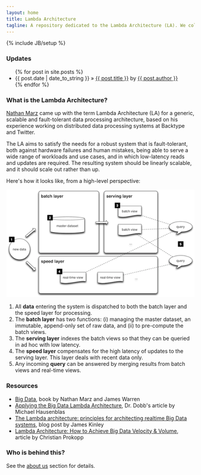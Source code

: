 ```yaml
---
layout: home
title: Lambda Architecture
tagline: A repository dedicated to the Lambda Architecture (LA). We collect and publish examples and good practices around the LA.
---
```

{% include JB/setup %}


### Updates

<ul class="posts">
  {% for post in site.posts %}
    <li><span>{{ post.date | date_to_string }}</span> &raquo; <a href="{{ BASE_PATH }}{{ post.url }}">{{ post.title }}</a> by <a href="http://twitter.com/{{ post.author_twitter }}">{{ post.author }}</a></li>
  {% endfor %}
</ul>

### What is the Lambda Architecture?

[Nathan Marz](https://twitter.com/nathanmarz) came up with the term
Lambda Architecture (LA) for a generic, scalable and fault-tolerant data
processing architecture, based on his experience working on distributed data
processing systems at Backtype and Twitter.

The LA aims to satisfy the needs for a robust system that is fault-tolerant,
both against hardware failures and human mistakes, being able to serve a wide 
range of workloads and use cases, and in which low-latency reads and updates are 
required. The resulting system should be linearly scalable, and it should scale out 
rather than up. 

Here's how it looks like, from a high-level perspective:

![LA overview](img/la-overview_small.png "LA overview")


1. All **data** entering the system is dispatched to both the batch layer and the speed layer for processing.
1. The **batch layer** has two functions: (i) managing the master dataset, an immutable, append-only set of raw data, and (ii) to pre-compute the batch views.
1. The **serving layer** indexes the batch views so that they can be queried in ad hoc with low latency. 
1. The **speed layer** compensates for the high latency of updates to the serving layer. This layer deals with recent data only.
1. Any incoming **query** can be answered by merging results from batch views and real-time views.


### Resources

* [Big Data](http://manning.com/marz/), book by Nathan Marz and James Warren
* [Applying the Big Data Lambda Architecture](http://www.drdobbs.com/database/applying-the-big-data-lambda-architectur/240162604), Dr. Dobb's article by Michael Hausenblas
* [The Lambda architecture: principles for architecting realtime Big Data systems](http://jameskinley.tumblr.com/post/37398560534/the-lambda-architecture-principles-for-architecting), blog post by James Kinley
* [Lambda Architecture: How to Achieve Big Data Velocity & Volume](http://www.bigdatarepublic.com/author.asp?section_id=2840&doc_id=270186), article by Christian Prokopp


### Who is behind this?

See the [about us](aboutus/) section for details.